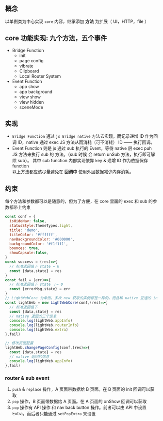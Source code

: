 ## 概念
以单例类为中心实现 `core` 内容，继承添加 **方法** 为扩展（ UI，HTTP，file ）

## core 功能实现: 九个方法，五个事件
* Bridge Function
  * init
  * page config
  * vibrate
  * Clipboard
  * Local Router System
* Event Function
  * app show
  * app background
  * view show
  * view hidden
  * sceneMode

## 实现
  * `Bridge Function` 通过 `js Bridge native` 方法去实现，而记录递增 ID 作为回调 ID，native 通过 exec JS 方法从而消耗（可不消耗） ID —— 执行回调。
  * Event Function 则是 js 通过 sub 执行的 Event。等待 native 层 exec puh JS 方法来执行 sub 的 方法。（sub 时候 会 return unSub 方法，执行即可解除 sub）。 其中 sub function 内部实现依靠 key & 递增 ID 作为依据保存 function  
  以上方法都应该尽量避免在 **回调中** 使用外层数据减少内存消耗。

## 约束
每个方法和参数都可以是随意的，但为了方便，在 core 里面的 exec 和 sub 的参数都带上约束
```javascript
const conf = {
  isHideNav: false,
  statusStyle:ThemeTypes.light,
  title: 'demo',
  titleColor: '#ffffff',
  navBackgroundColor: '#000000',
  backgroundColor: '#f1f1f1',
  bounces: true,
  showCapsule:false,
}
const success = (res)=>{
  // 标准返回值下 state = 0
  const {data,state} = res
}
const fail = (err)=>{
  // 标准返回值下 state ！= 0
  const {errorMsg,state} = err
}
// LightWebCore 为单例，多次 new 获取的实例都是一样的。而且和 native 互通的 init 方法只在第一次 new 时候执行
const lightWeb = new LightWebCore(conf,(res)=>{
  // 标准返回值下
  const {data,state} = res
  // native 返回的三个信息
  console.log(lightWeb.appInfo) 
  console.log(lightWeb.routerInfo)
  console.log(lightWeb.extra)
},fail)

// 修改页面配置
lightWeb.changePageConfig(conf,(res)=>{
  const {data,state} = res
  // native 返回的信息
  console.log(lightWeb.appInfo) 
},fail)
```


### router & sub event 
1. `push` & `replace` 操作，A 页面带数据给 B 页面。在 B 页面的 init 回调可以获取
2. `pop` 操作，B 页面带数据给 A 页面。在 A 页面的 onShow 回调可以获取
2. `pop` 操作有 API 操作 和 nav back button 操作。前者可以由 API 中设置 Extra。而后者只能通过 `setPopExtra` 来设置